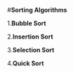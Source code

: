 #__Sorting Algorithms__

1.__Bubble Sort__

2.__Insertion Sort__

3.__Selection Sort__

4.__Quick Sort__
